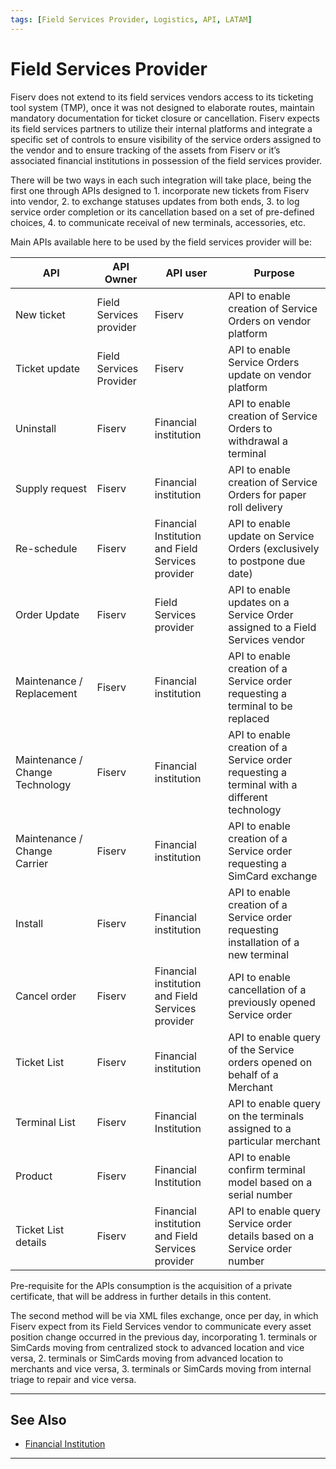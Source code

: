 ```yaml
---
tags: [Field Services Provider, Logistics, API, LATAM]
---
```


# Field Services Provider

Fiserv does not extend to its field services vendors access to its ticketing tool system (TMP), once it was not designed to elaborate routes, maintain mandatory documentation for ticket closure or cancellation. Fiserv expects its field services partners to utilize their internal platforms and integrate a specific set of controls to ensure visibility of the service orders assigned to the vendor and to ensure tracking of the assets from Fiserv or it’s associated financial institutions in possession of the field services provider.

There will be two ways in each such integration will take place, being the first one through APIs designed to 1. incorporate new tickets from Fiserv into vendor, 2. to exchange statuses updates from both ends, 3. to log service order completion or its cancellation based on a set of pre-defined choices, 4. to communicate receival of new terminals, accessories, etc.

Main APIs available here to be used by the field services provider will be:

|API|	API Owner|	API user|	Purpose|
|---|-------------|---------|-----------|
|New ticket|	Field Services provider|	Fiserv|	API to enable creation of Service Orders on vendor platform|
|Ticket update|	Field Services Provider|	Fiserv|	API to enable Service Orders update on vendor platform|
|Uninstall|	Fiserv|	Financial institution|	API to enable creation of Service Orders to withdrawal a terminal|
|Supply request|	Fiserv|	Financial institution|	API to enable creation of Service Orders for paper roll delivery|
|Re-schedule|	Fiserv|	Financial Institution and Field Services provider|	API to enable update on Service Orders (exclusively to postpone due date)|
|Order Update|	Fiserv|	Field Services provider|	API to enable updates on a Service Order assigned to a Field Services vendor|
|Maintenance / Replacement|	Fiserv|	Financial institution|	API to enable creation of a Service order requesting a terminal to be replaced|
|Maintenance / Change Technology|	Fiserv|	Financial institution|	API to enable creation of a Service order requesting a terminal with a different technology|
|Maintenance / Change Carrier|	Fiserv|	Financial institution|	API to enable creation of a Service order requesting a SimCard exchange|
|Install|	Fiserv|	Financial institution|	API to enable creation of a Service order requesting installation of a new terminal|
|Cancel order|	Fiserv|	Financial institution and Field Services provider|	API to enable cancellation of a previously opened Service order|
|Ticket List|	Fiserv|	Financial institution|	API to enable query of the Service orders opened on behalf of a Merchant|
|Terminal List|	Fiserv	|Financial Institution|	API to enable query on the terminals assigned to a particular merchant|
|Product|	Fiserv|	Financial Institution|	API to enable confirm terminal model based on a serial number|
|Ticket List details|	Fiserv|	Financial institution and Field Services provider|	API to enable query Service order details based on a Service order number|

Pre-requisite for the APIs consumption is the acquisition of a private certificate, that will be address in further details in this content.

The second method will be via XML files exchange, once per day, in which Fiserv expect from its Field Services vendor to communicate every asset position change occurred in the previous day, incorporating 1. terminals or SimCards moving from centralized stock to advanced location and vice versa, 2. terminals or SimCards moving from advanced location to merchants and vice versa, 3. terminals or SimCards moving from internal triage to repair and vice versa.

---

## See Also

- [Financial Institution](?path=docs/english/logistics/2-1-financial-institution.md)

---
